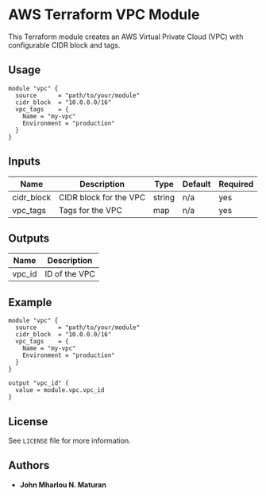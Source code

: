 # AWS Terraform VPC Module

This Terraform module creates an AWS Virtual Private Cloud (VPC) with configurable CIDR block and tags.

## Usage

```hcl
module "vpc" {
  source      = "path/to/your/module"
  cidr_block  = "10.0.0.0/16"
  vpc_tags    = {
    Name = "my-vpc"
    Environment = "production"
  }
}
```

## Inputs

| Name       | Description             | Type   | Default | Required |
|------------|-------------------------|--------|---------|----------|
| cidr_block | CIDR block for the VPC  | string | n/a     | yes      |
| vpc_tags   | Tags for the VPC        | map    | n/a     | yes      |

## Outputs

| Name   | Description        |
|--------|--------------------|
| vpc_id | ID of the VPC      |

## Example

```hcl
module "vpc" {
  source      = "path/to/your/module"
  cidr_block  = "10.0.0.0/16"
  vpc_tags    = {
    Name = "my-vpc"
    Environment = "production"
  }
}

output "vpc_id" {
  value = module.vpc.vpc_id
}
```

## License

See `LICENSE` file for more information.

## Authors

- **John Mharlou N. Maturan**
